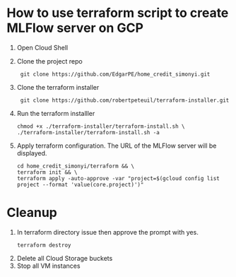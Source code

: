 # How to use terraform script to create MLFlow server on GCP

1. Open Cloud Shell
2. Clone the project repo

        
        git clone https://github.com/EdgarPE/home_credit_simonyi.git
        
3. Clone the terraform installer
        
        git clone https://github.com/robertpeteuil/terraform-installer.git
        
4. Run the terraform installler
    ```
    chmod +x ./terraform-installer/terraform-install.sh \
    ./terraform-installer/terraform-install.sh -a
    ```
6. Apply terraform configuration. The URL of the MLFlow server will be displayed.
    ```
    cd home_credit_simonyi/terraform && \
    terraform init && \
    terraform apply -auto-approve -var "project=$(gcloud config list project --format 'value(core.project)')"
    ```




# Cleanup

1. In terraform directory issue then approve the prompt with yes.
    ```
    terraform destroy
    ```
2. Delete all Cloud Storage buckets
3. Stop all VM instances